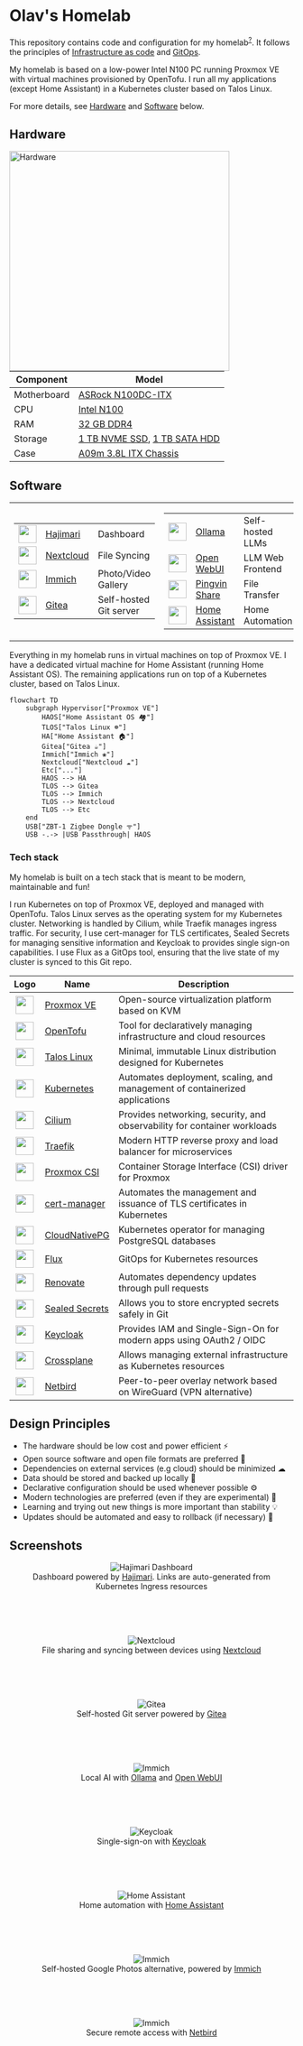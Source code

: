 # Olav's Homelab

This repository contains code and configuration for my homelab<sup>[?](https://www.reddit.com/r/homelab/wiki/introduction/)</sup>. It follows the principles of [Infrastructure as code](https://about.gitlab.com/topics/gitops/infrastructure-as-code/) and [GitOps](https://about.gitlab.com/topics/gitops/).

My homelab is based on a low-power Intel N100 PC running Proxmox VE with virtual machines provisioned by OpenTofu. I run all my applications (except Home Assistant) in a Kubernetes cluster based on Talos Linux.

For more details, see [Hardware](#hardware) and [Software](#software) below.

## Hardware

<img alt="Hardware" align="left" width="390" src=".github/images/hardware.webp">

| Component   | Model                                                                                                                               |
|-------------|-------------------------------------------------------------------------------------------------------------------------------------|
| Motherboard | [ASRock N100DC-ITX](https://www.asrock.com/mb/Intel/N100DC-ITX/)                                                                    |
| CPU         | [Intel N100](https://ark.intel.com/content/www/us/en/ark/products/231803/intel-processor-n100-6m-cache-up-to-3-40-ghz.html)         |
| RAM         | [32 GB DDR4](https://www.teamgroupinc.com/en/product-detail/memory/TEAMGROUP/elite-u-dimm-ddr4/elite-u-dimm-ddr4-TED432G3200C2201/) |
| Storage     | [1 TB NVME SSD](https://ark.intel.com/content/www/us/en/ark/products/149405/intel-ssd-660p-series-512gb-m-2-80mm-pcie-3-0-x4-3d2-qlc.html), [1 TB SATA HDD](https://www.seagate.com/gb/en/support/internal-hard-drives/laptop-hard-drives/barracuda-2-5/) |
| Case        | [A09m 3.8L ITX Chassis](https://www.aliexpress.com/item/1005006613181036.html)                                                      |

## Software

<table>
<tr>
<td>

|                                                                                                  |                                                                       |                         |
|:------------------------------------------------------------------------------------------------:|-----------------------------------------------------------------------|-------------------------|
| <img height="32" src="https://raw.githubusercontent.com/toboshii/hajimari/main/assets/logo.png"> | [Hajimari](https://github.com/toboshii/hajimari)                      | Dashboard               |
| <img width="32" src="https://avatars.githubusercontent.com/u/19211038">                          | [Nextcloud](https://nextcloud.com/)                                   | File Syncing            |
| <img width="32" src="https://avatars.githubusercontent.com/u/109746326">                         | [Immich](https://immich.app/)                                         | Photo/Video Gallery     |
| <img width="32" src="https://avatars.githubusercontent.com/u/12724356">                          | [Gitea](https://about.gitea.com/products/gitea/)                      | Self-hosted Git server  |

</td>
<td>

|                                                                                  |                                                                       |                         |
|:---------------------------------------------------------------------------------|-----------------------------------------------------------------------|-------------------------|
| <img width="32" src="https://avatars.githubusercontent.com/u/151674099">         | [Ollama](https://ollama.com/)                                         | Self-hosted LLMs        |
| <img width="32" src="https://avatars.githubusercontent.com/u/158137808">         | [Open WebUI](https://openwebui.com/)                                  | LLM Web Frontend        |
| <img width="32" src="https://pingvin-share.dev.eliasschneider.com/img/logo.png"> | [Pingvin Share](https://stonith404.github.io/pingvin-share/)          | File Transfer           |
| <img width="32" src="https://avatars.githubusercontent.com/u/13844975">          | [Home Assistant](https://www.home-assistant.io/)                      | Home Automation         |

</td>
</tr>
</table>

Everything in my homelab runs in virtual machines on top of Proxmox VE. I have a dedicated virtual machine for Home Assistant (running Home Assistant OS). The remaining applications run on top of a Kubernetes cluster, based on Talos Linux. 

```mermaid
flowchart TD
    subgraph Hypervisor["Proxmox VE"]
        HAOS["Home Assistant OS 🏘"]
        TLOS["Talos Linux ☸"]
        HA["Home Assistant 🏠︎"]
        Gitea["Gitea ☕︎"]
        Immich["Immich ❀"]
        Nextcloud["Nextcloud ☁︎"]
        Etc["..."]
        HAOS --> HA
        TLOS --> Gitea
        TLOS --> Immich
        TLOS --> Nextcloud
        TLOS --> Etc
    end
    USB["ZBT-1 Zigbee Dongle ᯤ"]
    USB -.-> |USB Passthrough| HAOS
```

### Tech stack

My homelab is built on a tech stack that is meant to be modern, maintainable and fun! 

I run Kubernetes on top of Proxmox VE, deployed and managed with OpenTofu. Talos Linux serves as the operating system for my Kubernetes cluster. Networking is handled by Cilium, while Traefik manages ingress traffic. For security, I use cert-manager for TLS certificates, Sealed Secrets for managing sensitive information and Keycloak to provides single sign-on capabilities. I use Flux as a GitOps tool, ensuring that the live state of my cluster is synced to this Git repo.

| Logo                                                                                                                                         | Name                                                                      | Description                                                                        |
|:--------------------------------------------------------------------------------------------------------------------------------------------:|---------------------------------------------------------------------------|------------------------------------------------------------------------------------|
| <img width="32" src="https://avatars.githubusercontent.com/u/2678585">                                                                       | [Proxmox VE](https://www.proxmox.com/en/proxmox-virtual-environment/)     | Open-source virtualization platform based on KVM                                   |
| <img width="32" src="https://avatars.githubusercontent.com/u/142061836">                                                                     | [OpenTofu](https://opentofu.org/)                                         | Tool for declaratively managing infrastructure and cloud resources                 |
| <img width="32" src="https://avatars.githubusercontent.com/u/13804887">                                                                      | [Talos Linux](https://www.talos.dev/)                                     | Minimal, immutable Linux distribution designed for Kubernetes                      |
| <img width="32" src="https://avatars.githubusercontent.com/u/13629408">                                                                      | [Kubernetes](https://kubernetes.io/)                                      | Automates deployment, scaling, and management of containerized applications        |
| <img width="32" src="https://avatars.githubusercontent.com/u/21054566">                                                                      | [Cilium](https://cilium.io/)                                              | Provides networking, security, and observability for container workloads           |
| <img width="32" src="https://icon.icepanel.io/Technology/svg/Traefik-Proxy.svg">                                                             | [Traefik](https://traefik.io/traefik/)                                    | Modern HTTP reverse proxy and load balancer for microservices                      |
| <img width="32" src="https://raw.githubusercontent.com/sergelogvinov/proxmox-csi-plugin/refs/heads/main/charts/proxmox-csi-plugin/icon.png"> | [Proxmox CSI](https://github.com/sergelogvinov/proxmox-csi-plugin)        | Container Storage Interface (CSI) driver for Proxmox                               |
| <img width="32" src="https://avatars.githubusercontent.com/u/39950598">                                                                      | [cert-manager](https://cert-manager.io/)                                  | Automates the management and issuance of TLS certificates in Kubernetes            |
| <img width="32" src="https://avatars.githubusercontent.com/u/100373852">                                                                     | [CloudNativePG](https://cloudnative-pg.io/)                               | Kubernetes operator for managing PostgreSQL databases                              |
| <img width="32" src="https://avatars.githubusercontent.com/u/52158677">                                                                      | [Flux](https://fluxcd.io/)                                                | GitOps for Kubernetes resources                                                    |
| <img width="32" src="https://avatars.githubusercontent.com/u/38656520">                                                                      | [Renovate](https://docs.renovatebot.com/)                                 | Automates dependency updates through pull requests                                 |
| <img width="32" src="https://avatars.githubusercontent.com/u/34656521">                                                                      | [Sealed Secrets](https://github.com/bitnami-labs/sealed-secrets)          | Allows you to store encrypted secrets safely in Git                                |
| <img width="32" src="https://avatars.githubusercontent.com/u/4921466">                                                                       | [Keycloak](https://www.keycloak.org/)                                     | Provides IAM and Single-Sign-On for modern apps using OAuth2 / OIDC                |
| <img width="32" src="https://avatars.githubusercontent.com/u/45158470">                                                                      | [Crossplane](https://crossplane.io/)                                      | Allows managing external infrastructure as Kubernetes resources                    |
| <img width="32" src="https://avatars.githubusercontent.com/u/100464677">                                                                     | [Netbird](https://netbird.io/)                                            | Peer-to-peer overlay network based on WireGuard (VPN alternative)                  |


## Design Principles

* The hardware should be low cost and power efficient ⚡
* Open source software and open file formats are preferred 🐧
* Dependencies on external services (e.g cloud) should be minimized ☁
* Data should be stored and backed up locally 💾
* Declarative configuration should be used whenever possible ⚙️
* Modern technologies are preferred (even if they are experimental) 📡
* Learning and trying out new things is more important than stability 💡
* Updates should be automated and easy to rollback (if necessary) 🔄

## Screenshots

<div align="center">

<figure>
    <img src=".github/images/screenshot-hajimari.webp"
         alt="Hajimari Dashboard">
    <figcaption>Dashboard powered by <a href="https://github.com/toboshii/hajimari">Hajimari</a>. Links are auto-generated from Kubernetes Ingress resources</figcaption>
</figure>
<br/>
<br/>
<br/>

<figure>
    <img src=".github/images/screenshot-nextcloud.webp"
         alt="Nextcloud">
    <figcaption>File sharing and syncing between devices using <a href="https://nextcloud.com/">Nextcloud</a></figcaption>
</figure>
<br/>
<br/>
<br/>

<figure>
    <img src=".github/images/screenshot-gitea.webp"
         alt="Gitea">
    <figcaption>Self-hosted Git server powered by <a href="https://about.gitea.com/products/gitea/">Gitea</a></figcaption>
</figure>
<br/>
<br/>
<br/>

<figure>
    <img src=".github/images/screenshot-openwebui.webp"
         alt="Immich">
    <figcaption>Local AI with <a href="https://ollama.com/">Ollama</a> and <a href="https://openwebui.com/">Open WebUI</a></figcaption>
</figure>
<br/>
<br/>
<br/>

<figure>
    <img src=".github/images/screenshot-keycloak.webp"
         alt="Keycloak">
    <figcaption>Single-sign-on with <a href="https://www.keycloak.org/">Keycloak</a></figcaption>
</figure>
<br/>
<br/>
<br/>

<figure>
    <img src=".github/images/screenshot-homeassistant.webp"
         alt="Home Assistant">
    <figcaption>Home automation with <a href="https://www.home-assistant.io/">Home Assistant</a></figcaption>
</figure>
<br/>
<br/>
<br/>

<figure>
    <img src=".github/images/screenshot-immich.webp"
         alt="Immich">
    <figcaption>Self-hosted Google Photos alternative, powered by <a href="https://immich.app/">Immich</a></figcaption>
</figure>
<br/>
<br/>
<br/>

<figure>
    <img src=".github/images/screenshot-netbird.webp"
         alt="Immich">
    <figcaption>Secure remote access with <a href="https://netbird.io/">Netbird</a></figcaption>
</figure>
<br/>
<br/>
<br/>

</div>
